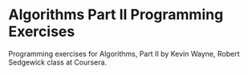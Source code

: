 # Algorithms Part II Programming Exercises

Programming exercises for Algorithms, Part II by Kevin Wayne, Robert Sedgewick class at Coursera.
